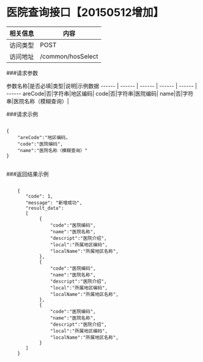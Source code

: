# 医院查询接口【20150512增加】
相关信息|内容
 ------ | ------
访问类型|POST
访问地址|/common/hosSelect

###请求参数

参数名称|是否必填|类型|说明|示例数据
------ | ------ | ------ | ------ | ------ | ------
areCode|否|字符串|地区编码|
code|否|字符串|医院编码|
name|否|字符串|医院名称（模糊查询）|

###请求示例
<pre>
<code>
{
    "areCode":"地区编码，
    "code":"医院编码",
    "name":"医院名称（模糊查询）"
}
</code>
</pre>

###返回结果示例

<pre>
<code>
    {
       "code": 1,
       "message": "新增成功",
       "result_data":
       [
            {
                "code":"医院编码",
                "name":"医院名称",
                "descript":"医院介绍",
                "local":"所属地区编码",
                "localName":"所属地区名称",
            },
            {
                "code":"医院编码",
                "name":"医院名称",
                "descript":"医院介绍",
                "local":"所属地区编码",
                "localName":"所属地区名称",
            },
            {
                "code":"医院编码",
                "name":"医院名称",
                "descript":"医院介绍",
                "local":"所属地区编码",
                "localName":"所属地区名称",
            }
       ]
    }



</code>
</pre>
